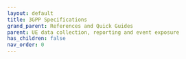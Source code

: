 ```yaml
---
layout: default
title: 3GPP Specifications
grand_parent: References and Quick Guides
parent: UE data collection, reporting and event exposure
has_children: false
nav_order: 0
---
```

